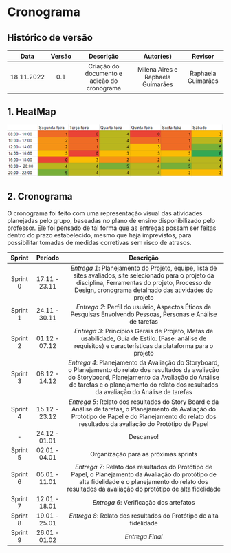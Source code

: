 # Cronograma 

## Histórico de versão

|    Data    | Versão | Descrição                                   | Autor(es)                         | Revisor            |
| :--------: | :----: | :-----------------------------------------: | :-------------------------------: | :----------------: |
| 18.11.2022 |  0.1   | Criação do documento e adição do cronograma | Milena Aires e Raphaela Guimarães | Raphaela Guimarães |

## 1. HeatMap
 ![HeatMap](/docs/images/imagem_2022-11-23_222909031.png)
 
## 2. Cronograma


O cronograma foi feito com uma representação visual das atividades planejadas pelo grupo, baseadas no plano de ensino disponibilizado pelo professor. Ele foi pensado de tal forma que as entregas possam ser feitas dentro do prazo estabelecido, mesmo que haja imprevistos, para possibilitar tomadas de medidas corretivas sem risco de atrasos.


|   Sprint   | Período | Descrição            | 
| :------------: | :---------: | :-------------------: | 
| Sprint 0 |  17.11 - 23.11  | *Entrega 1*: Planejamento do Projeto, equipe, lista de sites avaliados, site selecionado para o projeto da disciplina, Ferramentas do projeto, Processo de Design, cronograma detalhado das atividades do projeto |
| Sprint 1 |  24.11 - 30.11 | *Entrega 2*: Perfil do usuário, Aspectos Éticos de Pesquisas Envolvendo Pessoas, Personas e Análise de tarefas |
| Sprint 2 |  01.12 - 07.12 | *Entrega 3*: Princípios Gerais de Projeto, Metas de usabilidade, Guia de Estilo. (Fase: análise de requisitos) e características da plataforma para o projeto |
| Sprint 3 |  08.12 - 14.12 | *Entrega 4*: Planejamento da Avaliação do Storyboard, o Planejamento do relato dos resultados da avaliação do Storyboard, Planejamento da Avaliação do Análise de tarefas e o planejamento do relato dos resultados da avaliação do Análise de tarefas |
| Sprint 4 |  15.12 - 23.12 | *Entrega 5*: Relato dos resultados do Story Board e da Análise de tarefas, o Planejamento da Avaliação do Protótipo de Papel e do Planejamento do relato dos resultados da avaliação do Protótipo de Papel |
| - |  24.12 - 01.01 | Descanso! |
| Sprint 5 |  02.01 - 04.01 | Organização para as próximas sprints |
| Sprint 6 |  05.01 - 11.01 | *Entrega 7*: Relato dos resultados do Protótipo de Papel, o Planejamento da Avaliação do protótipo de alta fidelidade e o planejamento do relato dos resultados da avaliação do protótipo de alta fidelidade |
| Sprint 7 |  12.01 - 18.01 | *Entrega 6*: Verificação dos artefatos |
| Sprint 8 |  19.01 - 25.01 | *Entrega 8*: Relato dos resultados do Protótipo de alta fidelidade |
| Sprint 9 |  26.01 - 01.02 | *Entrega Final* |

